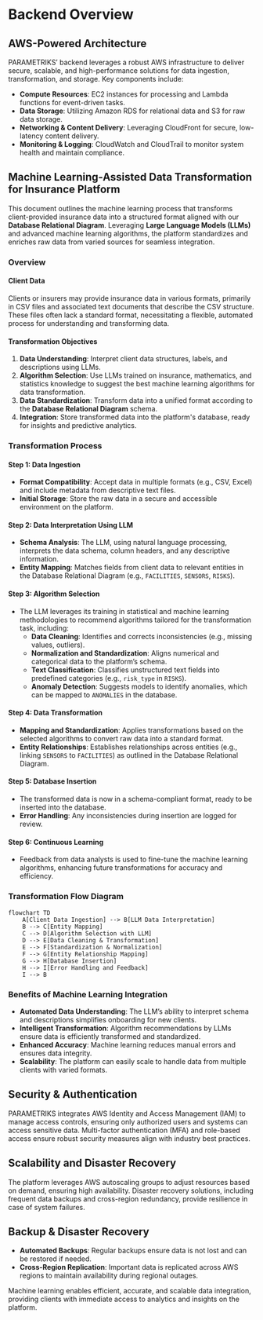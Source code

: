 # Backend Overview

## AWS-Powered Architecture

PARAMETRIKS’ backend leverages a robust AWS infrastructure to deliver secure, scalable, and high-performance solutions for data ingestion, transformation, and storage. Key components include:

- **Compute Resources**: EC2 instances for processing and Lambda functions for event-driven tasks.
- **Data Storage**: Utilizing Amazon RDS for relational data and S3 for raw data storage.
- **Networking & Content Delivery**: Leveraging CloudFront for secure, low-latency content delivery.
- **Monitoring & Logging**: CloudWatch and CloudTrail to monitor system health and maintain compliance.

## Machine Learning-Assisted Data Transformation for Insurance Platform

This document outlines the machine learning process that transforms client-provided insurance data into a structured format aligned with our **Database Relational Diagram**. Leveraging **Large Language Models (LLMs)** and advanced machine learning algorithms, the platform standardizes and enriches raw data from varied sources for seamless integration.

### Overview

#### Client Data

Clients or insurers may provide insurance data in various formats, primarily in CSV files and associated text documents that describe the CSV structure. These files often lack a standard format, necessitating a flexible, automated process for understanding and transforming data.

#### Transformation Objectives

1. **Data Understanding**: Interpret client data structures, labels, and descriptions using LLMs.
2. **Algorithm Selection**: Use LLMs trained on insurance, mathematics, and statistics knowledge to suggest the best machine learning algorithms for data transformation.
3. **Data Standardization**: Transform data into a unified format according to the **Database Relational Diagram** schema.
4. **Integration**: Store transformed data into the platform's database, ready for insights and predictive analytics.

### Transformation Process

#### Step 1: **Data Ingestion**

- **Format Compatibility**: Accept data in multiple formats (e.g., CSV, Excel) and include metadata from descriptive text files.
- **Initial Storage**: Store the raw data in a secure and accessible environment on the platform.

#### Step 2: **Data Interpretation Using LLM**

- **Schema Analysis**: The LLM, using natural language processing, interprets the data schema, column headers, and any descriptive information.
- **Entity Mapping**: Matches fields from client data to relevant entities in the Database Relational Diagram (e.g., `FACILITIES`, `SENSORS`, `RISKS`).

#### Step 3: **Algorithm Selection**

- The LLM leverages its training in statistical and machine learning methodologies to recommend algorithms tailored for the transformation task, including:
  - **Data Cleaning**: Identifies and corrects inconsistencies (e.g., missing values, outliers).
  - **Normalization and Standardization**: Aligns numerical and categorical data to the platform’s schema.
  - **Text Classification**: Classifies unstructured text fields into predefined categories (e.g., `risk_type` in `RISKS`).
  - **Anomaly Detection**: Suggests models to identify anomalies, which can be mapped to `ANOMALIES` in the database.

#### Step 4: **Data Transformation**

- **Mapping and Standardization**: Applies transformations based on the selected algorithms to convert raw data into a standard format.
- **Entity Relationships**: Establishes relationships across entities (e.g., linking `SENSORS` to `FACILITIES`) as outlined in the Database Relational Diagram.

#### Step 5: **Database Insertion**

- The transformed data is now in a schema-compliant format, ready to be inserted into the database.
- **Error Handling**: Any inconsistencies during insertion are logged for review.

#### Step 6: **Continuous Learning**

- Feedback from data analysts is used to fine-tune the machine learning algorithms, enhancing future transformations for accuracy and efficiency.

### Transformation Flow Diagram

```mermaid
flowchart TD
    A[Client Data Ingestion] --> B[LLM Data Interpretation]
    B --> C[Entity Mapping]
    C --> D[Algorithm Selection with LLM]
    D --> E[Data Cleaning & Transformation]
    E --> F[Standardization & Normalization]
    F --> G[Entity Relationship Mapping]
    G --> H[Database Insertion]
    H --> I[Error Handling and Feedback]
    I --> B
```

### Benefits of Machine Learning Integration

- **Automated Data Understanding**: The LLM’s ability to interpret schema and descriptions simplifies onboarding for new clients.
- **Intelligent Transformation**: Algorithm recommendations by LLMs ensure data is efficiently transformed and standardized.
- **Enhanced Accuracy**: Machine learning reduces manual errors and ensures data integrity.
- **Scalability**: The platform can easily scale to handle data from multiple clients with varied formats.

## Security & Authentication

PARAMETRIKS integrates AWS Identity and Access Management (IAM) to manage access controls, ensuring only authorized users and systems can access sensitive data. Multi-factor authentication (MFA) and role-based access ensure robust security measures align with industry best practices.

## Scalability and Disaster Recovery

The platform leverages AWS autoscaling groups to adjust resources based on demand, ensuring high availability. Disaster recovery solutions, including frequent data backups and cross-region redundancy, provide resilience in case of system failures.

## Backup & Disaster Recovery

- **Automated Backups**: Regular backups ensure data is not lost and can be restored if needed.
- **Cross-Region Replication**: Important data is replicated across AWS regions to maintain availability during regional outages.

Machine learning enables efficient, accurate, and scalable data integration, providing clients with immediate access to analytics and insights on the platform.

